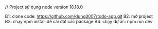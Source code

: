 // Project sử dụng node version 18.18.0

B1: clone code: https://github.com/dung3007/todo-app.git
B2: mở project
B3: chạy npm install để cài đặt các package
B4: chạy dự án: npm run dev